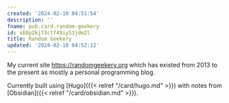 ```yaml
---
created: '2024-02-10 04:51:54'
description: ''
fname: pub.card.random-geekery
id: s68p2kj73ctf49iy53jdm2l
title: Random Geekery
updated: '2024-02-10 04:52:12'
---
```


My current site <https://randomgeekery.org> which has existed from 2013 to the present as mostly a personal programming blog.

Currently built using [Hugo]({{< relref "/card/hugo.md" >}})  with notes from [Obsidian]({{< relref "/card/obsidian.md" >}}).